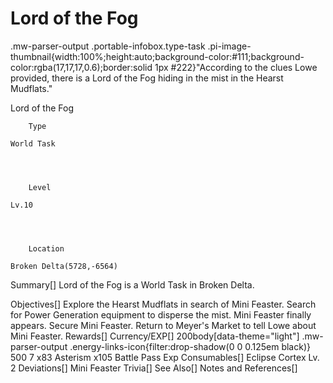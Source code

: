 # Lord of the Fog

.mw-parser-output .portable-infobox.type-task .pi-image-thumbnail{width:100%;height:auto;background-color:#111;background-color:rgba(17,17,17,0.6);border:solid 1px #222}"According to the clues Lowe provided, there is a Lord of the Fog hiding in the mist in the Hearst Mudflats."

Lord of the Fog

	

	
		Type
	
	World Task



	
		Level
	
	Lv.10



	
		Location
	
	Broken Delta(5728,-6564)





Summary[]
Lord of the Fog is a World Task in Broken Delta.

Objectives[]
Explore the Hearst Mudflats in search of Mini Feaster.
Search for Power Generation equipment to disperse the mist.
Mini Feaster finally appears.
Secure Mini Feaster.
Return to Meyer's Market to tell Lowe about Mini Feaster.
Rewards[]
Currency/EXP[]
 200body[data-theme="light"] .mw-parser-output .energy-links-icon{filter:drop-shadow(0 0 0.125em black)}
500
 7
x83 Asterism
x105 Battle Pass Exp
Consumables[]
Eclipse Cortex Lv. 2
Deviations[]
Mini Feaster
Trivia[]
See Also[]
Notes and References[]
